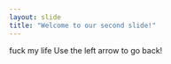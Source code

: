 ```yaml
---
layout: slide
title: "Welcome to our second slide!"
---
```

fuck my life
Use the left arrow to go back!
